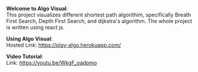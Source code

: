 **Welcome to Algo Visual**: <br>
This project visualizes different shortest path algorithim, specifically Breath First Search, Depth First Search, and dijkstra's algorithm. 
The whole project is written using react js.

**Using Algo Visual**: <br>
Hosted Link: https://play-algo.herokuapp.com/

**Video Tutorial**: <br>
Link: https://youtu.be/WkgF_oadpmo
